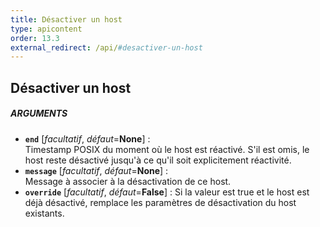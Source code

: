 ```yaml
---
title: Désactiver un host
type: apicontent
order: 13.3
external_redirect: /api/#desactiver-un-host
---
```


## Désactiver un host
##### ARGUMENTS

* **`end`** [*facultatif*, *défaut*=**None**] :  
    Timestamp POSIX du moment où le host est réactivé. S'il est omis, le host reste désactivé jusqu'à ce qu'il soit explicitement réactivité.
* **`message`** [*facultatif*, *défaut*=**None**] :  
    Message à associer à la désactivation de ce host.
* **`override`** [*facultatif*, *défaut*=**False**] :
    Si la valeur est true et le host est déjà désactivé, remplace les paramètres de désactivation du host existants.

